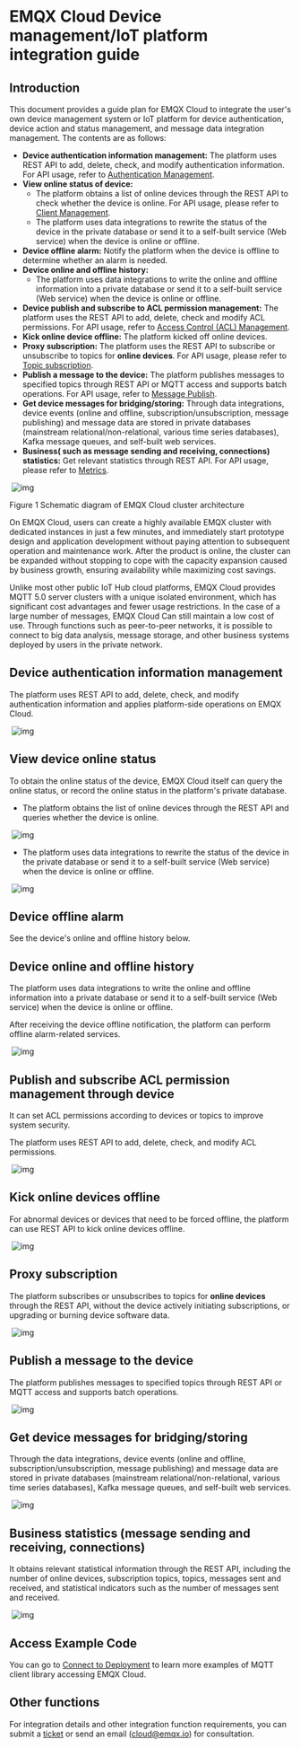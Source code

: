 # EMQX Cloud Device management/IoT platform integration guide

## Introduction

This document provides a guide plan for EMQX Cloud to integrate the user's own device management system or IoT platform for device authentication, device action and status management, and message data integration management. The contents are as follows:

- **Device authentication information management:** The platform uses REST API to add, delete, check, and modify authentication information. For API usage, refer to [Authentication Management](https://docs.emqx.io/en/cloud/latest/api/auth.html).
- **View online status of device:**
  - The platform obtains a list of online devices through the REST API to check whether the device is online. For API usage, please refer to [Client Management](https://docs.emqx.io/en/cloud/latest/api/client.html).
  - The platform uses data integrations to rewrite the status of the device in the private database or send it to a self-built service (Web service) when the device is online or offline.
- **Device offline alarm:** Notify the platform when the device is offline to determine whether an alarm is needed.
- **Device online and offline history:**
  - The platform uses data integrations to write the online and offline information into a private database or send it to a self-built service (Web service) when the device is online or offline.
- **Device publish and subscribe to ACL permission management:** The platform uses the REST API to add, delete, check and modify ACL permissions. For API usage, refer to [Access Control (ACL) Management](https://docs.emqx.io/en/cloud/latest/api/acl.html).
- **Kick online device offline:** The platform kicked off online devices.
- **Proxy subscription:** The platform uses the REST API to subscribe or unsubscribe to topics for **online devices**. For API usage, please refer to [Topic subscription](https://docs.emqx.io/en/cloud/latest/api/topic.html).
- **Publish a message to the device:** The platform publishes messages to specified topics through REST API or MQTT access and supports batch operations. For API usage, refer to [Message Publish](https://docs.emqx.io/en/cloud/latest/api/pub.html).
- **Get device messages for bridging/storing:** Through data integrations, device events (online and offline, subscription/unsubscription, message publishing) and message data are stored in private databases (mainstream relational/non-relational, various time series databases), Kafka message queues, and self-built web services.
- **Business( such as message sending and receiving, connections) statistics:** Get relevant statistics through REST API. For API usage, please refer to [Metrics](https://docs.emqx.io/en/cloud/latest/api/metrics.html).

​            ![img](https://assets.emqx.com/images/a912409d8db446e61567c4749946023c.png)            

Figure 1 Schematic diagram of EMQX Cloud cluster architecture

On EMQX Cloud, users can create a highly available EMQX cluster with dedicated instances in just a few minutes, and immediately start prototype design and application development without paying attention to subsequent operation and maintenance work. After the product is online, the cluster can be expanded without stopping to cope with the capacity expansion caused by business growth, ensuring availability while maximizing cost savings.

Unlike most other public IoT Hub cloud platforms, EMQX Cloud provides MQTT 5.0 server clusters with a unique isolated environment, which has significant cost advantages and fewer usage restrictions. In the case of a large number of messages, EMQX Cloud Can still maintain a low cost of use. Through functions such as peer-to-peer networks, it is possible to connect to big data analysis, message storage, and other business systems deployed by users in the private network.



## Device authentication information management

The platform uses REST API to add, delete, check, and modify authentication information and applies platform-side operations on EMQX Cloud.

​            ![img](./_assets/http_rest_api.png)

## View device online status

To obtain the online status of the device, EMQX Cloud itself can query the online status, or record the online status in the platform's private database.

- The platform obtains the list of online devices through the REST API and queries whether the device is online.

​            ![img](./_assets/http_rest_api.png)

- The platform uses data integrations to rewrite the status of the device in the private database or send it to a self-built service (Web service) when the device is online or offline.

​            ![img](./_assets/http_rest_api_rule_engine.png)

## Device offline alarm

See the device's online and offline history below.

## Device online and offline history

The platform uses data integrations to write the online and offline information into a private database or send it to a self-built service (Web service) when the device is online or offline.

After receiving the device offline notification, the platform can perform offline alarm-related services.

​            ![img](./_assets/http_rest_api_rule_engine.png)

## Publish and subscribe ACL permission management through device

It can set ACL permissions according to devices or topics to improve system security.

The platform uses REST API to add, delete, check, and modify ACL permissions.

​            ![img](./_assets/http_rest_api.png)

## Kick online devices offline

For abnormal devices or devices that need to be forced offline, the platform can use REST API to kick online devices offline.

​            ![img](./_assets/http_rest_api.png)

## Proxy subscription

The platform subscribes or unsubscribes to topics for **online devices** through the REST API, without the device actively initiating subscriptions, or upgrading or burning device software data.

​            ![img](./_assets/http_rest_api.png)

## Publish a message to the device

The platform publishes messages to specified topics through REST API or MQTT access and supports batch operations.

​            ![img](./_assets/http_rest_api_mqtt_client.png)

## Get device messages for bridging/storing

Through the data integrations, device events (online and offline, subscription/unsubscription, message publishing) and message data are stored in private databases (mainstream relational/non-relational, various time series databases), Kafka message queues, and self-built web services.

​            ![img](./_assets/http_rest_api_rule_engine.png)

## Business statistics (message sending and receiving, connections)

It obtains relevant statistical information through the REST API, including the number of online devices, subscription topics, topics, messages sent and received, and statistical indicators such as the number of messages sent and received.

​            ![img](./_assets/http_rest_api.png)

## Access Example Code

You can go to [Connect to Deployment](./connect_to_deployments/overview.md) to learn more examples of MQTT client library accessing EMQX Cloud.



## Other functions

For integration details and other integration function requirements, you can submit a [ticket](./feature/tickets.md) or send an email (cloud@emqx.io) for consultation.
